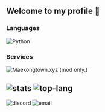 ## Welcome to my profile 👋

### Languages
![Python](https://img.shields.io/badge/-Python-3776AB?style=flat-square&logo=python&logoColor=white)

### Services

![Maekongtown.xyz](https://img.shields.io/badge/fediverse-maekongtown-green?logo=https%3A%2F%2Fwww.kindpng.com%2Fpicc%2Fm%2F503-5037759_fediverse-icon-hd-png-download.png)
(mod only.)

![stats](https://github-readme-stats.vercel.app/api?username=mekong0409&count_private=true&show_icons=true)
![top-lang](https://github-readme-stats.vercel.app/api/top-langs/?username=mekong0409&layout=compact&langs_count=8)
--
![discord](https://img.shields.io/static/v1?label=mekong0409&message=%20&color=skyblue&logo=discord&style=flat-square&logoColor=white)
![email](https://img.shields.io/static/v1?label=yatzang@icloud.com&message=%20&color=red&logo=gmail&style=flat-square&logoColor=white)
